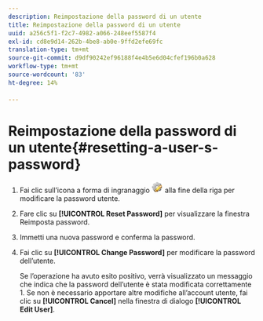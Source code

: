 ```yaml
---
description: Reimpostazione della password di un utente
title: Reimpostazione della password di un utente
uuid: a256c5f1-f2c7-4982-a066-248eef5587f4
exl-id: cd8e9d14-262b-4be8-ab0e-9ffd2efe69fc
translation-type: tm+mt
source-git-commit: d9df90242ef96188f4e4b5e6d04cfef196b0a628
workflow-type: tm+mt
source-wordcount: '83'
ht-degree: 14%

---
```


# Reimpostazione della password di un utente{#resetting-a-user-s-password}

1. Fai clic sull’icona a forma di ingranaggio ![](assets/edit_icon.png) alla fine della riga per modificare la password utente.
1. Fare clic su **[!UICONTROL Reset Password]** per visualizzare la finestra Reimposta password.
1. Immetti una nuova password e conferma la password.
1. Fai clic su **[!UICONTROL Change Password]** per modificare la password dell’utente.

   Se l’operazione ha avuto esito positivo, verrà visualizzato un messaggio che indica che la password dell’utente è stata modificata correttamente 1. Se non è necessario apportare altre modifiche all’account utente, fai clic su **[!UICONTROL Cancel]** nella finestra di dialogo **[!UICONTROL Edit User]**.
